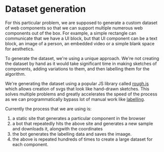 # Dataset generation

For this particular problem, we are supposed to generate a custom dataset of web components so that we can support multiple numerous web components out of the box. For example, a simple rectangle can communicate that we have a UI block, but that UI component can be a text block, an image of a person, an embedded video or a simple blank space for aesthetics.

To generate the dataset, we're using a unique approach. We're not creating the dataset by hand as it would take significant time in making sketches of components, adding variations to them, and then labelling them for the algorithm. 

We're generating the dataset using a popular JS library called [rough.js](https://roughjs.com/) which allows creation of svgs that look like hand-drawn sketches. This solves multiple problems and greatly accelerates the speed of the process as we can programmatically bypass lot of manual work like [labelling](https://github.com/tzutalin/labelImg).

Currently the process that we are using is:
1. a static site that generates a particular component in the browser
2. a bot that repeatedly hits the above site and generates a new sample and downloads it, alongwith the coordinates
3. the bot generates the labelling data and saves the imaage.
4. the above is repeated hundreds of times to create a large dataset for each component.